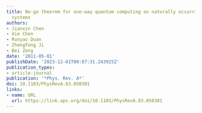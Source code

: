```yaml
---
title: No-go theorem for one-way quantum computing on naturally occurring two-level
  systems
authors:
- Jianxin Chen
- Xie Chen
- Runyao Duan
- Zhengfeng Ji
- Bei Zeng
date: '2011-05-01'
publishDate: '2023-12-01T00:07:31.243925Z'
publication_types:
- article-journal
publication: '*Phys. Rev. A*'
doi: 10.1103/PhysRevA.83.050301
links:
- name: URL
  url: https://link.aps.org/doi/10.1103/PhysRevA.83.050301
---
```

